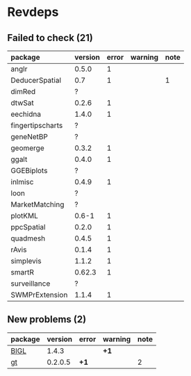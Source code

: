 # Revdeps

## Failed to check (21)

|package          |version |error |warning |note |
|:----------------|:-------|:-----|:-------|:----|
|anglr            |0.5.0   |1     |        |     |
|DeducerSpatial   |0.7     |1     |        |1    |
|dimRed           |?       |      |        |     |
|dtwSat           |0.2.6   |1     |        |     |
|eechidna         |1.4.0   |1     |        |     |
|fingertipscharts |?       |      |        |     |
|geneNetBP        |?       |      |        |     |
|geomerge         |0.3.2   |1     |        |     |
|ggalt            |0.4.0   |1     |        |     |
|GGEBiplots       |?       |      |        |     |
|inlmisc          |0.4.9   |1     |        |     |
|loon             |?       |      |        |     |
|MarketMatching   |?       |      |        |     |
|plotKML          |0.6-1   |1     |        |     |
|ppcSpatial       |0.2.0   |1     |        |     |
|quadmesh         |0.4.5   |1     |        |     |
|rAvis            |0.1.4   |1     |        |     |
|simplevis        |1.1.2   |1     |        |     |
|smartR           |0.62.3  |1     |        |     |
|surveillance     |?       |      |        |     |
|SWMPrExtension   |1.1.4   |1     |        |     |

## New problems (2)

|package                  |version |error  |warning |note |
|:------------------------|:-------|:------|:-------|:----|
|[BIGL](problems.md#bigl) |1.4.3   |       |__+1__  |     |
|[gt](problems.md#gt)     |0.2.0.5 |__+1__ |        |2    |

